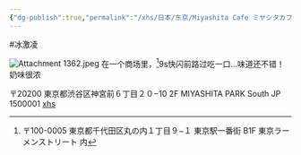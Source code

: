 ```yaml
---
{"dg-publish":true,"permalink":"/xhs/日本/东京/Miyashita Cafe ミヤシタカフェ/","tags":["rednote","东京"],"created":"2024-09-16","updated":"2025-03-31T01:40:20.000+08:00"}
---
```


#冰激凌 

![Attachment 1362.jpeg](/img/user/xhs/%E6%97%A5%E6%9C%AC/%E4%B8%9C%E4%BA%AC/photo/Attachment%201362.jpeg)
在一个商场里，[^1]9s快闪前路过吃一口…味道还不错！奶味很浓


〒20200 東京都渋谷区神宮前６丁目２０−10 2F MIYASHITA PARK South JP 1500001
[xhs](https://www.xiaohongshu.com/explore/66f0564d00000000250310ff?xsec_token=ABqW31iXGaeLgX03LCtKxC-kPmvNpP1afaE5qrowYrax8=&xsec_source=pc_user)

[^1]: 〒100-0005 東京都千代田区丸の内１丁目９−１ 東京駅一番街 B1F 東京ラーメンストリート 内
